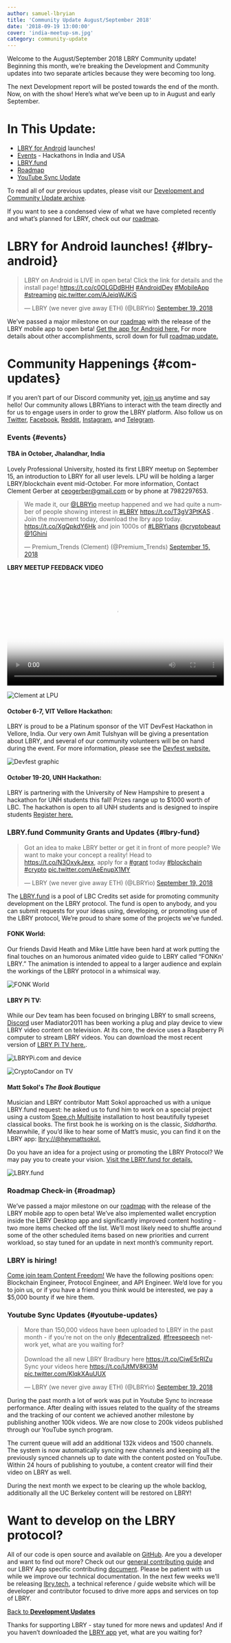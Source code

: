 ```yaml
---
author: samuel-lbryian
title: 'Community Update August/September 2018'
date: '2018-09-19 13:00:00'
cover: 'india-meetup-sm.jpg'
category: community-update
---
```

Welcome to the August/September 2018 LBRY Community update! Beginning this month, we’re breaking the Development and Community updates into two separate articles because they were becoming too long. 

The next Development report will be posted towards the end of the month. Now, on with the show! Here’s what we’ve been up to in August and early September. 

# In This Update:
* [LBRY for Android](#lbry-android) launches!
* [Events](#events) - Hackathons in India and USA
* [LBRY.fund](#lbry-fund)
* [Roadmap](#roadmap)
* [YouTube Sync Update](#youtube-updates)

To read all of our previous updates, please visit our [Development and Community Update archive](https://lbry.io/news/category/community-update).

If you want to see a condensed view of what we have completed recently and what’s planned for LBRY, check out our [roadmap](https://lbry.io/roadmap). 

# LBRY for Android launches! {#lbry-android}

<blockquote class="twitter-tweet" data-lang="en"><p lang="en" dir="ltr">LBRY on Android is LIVE in open beta! Click the link for details and the install page! <a href="https://t.co/c0OLGDdBHH">https://t.co/c0OLGDdBHH</a> <a href="https://twitter.com/hashtag/AndroidDev?src=hash&amp;ref_src=twsrc%5Etfw">#AndroidDev</a> <a href="https://twitter.com/hashtag/MobileApp?src=hash&amp;ref_src=twsrc%5Etfw">#MobileApp</a> <a href="https://twitter.com/hashtag/streaming?src=hash&amp;ref_src=twsrc%5Etfw">#streaming</a> <a href="https://t.co/AJeiqWJKiS">pic.twitter.com/AJeiqWJKiS</a></p>&mdash; LBRY (we never give away ETH) (@LBRYio) <a href="https://twitter.com/LBRYio/status/1042399927345860608?ref_src=twsrc%5Etfw">September 19, 2018</a></blockquote>
<script async src="https://platform.twitter.com/widgets.js" charset="utf-8"></script>

We’ve passed a major milestone on our [roadmap](https://lbry.io/roadmap) with the release of the LBRY mobile app to open beta! [Get the app for Android here.](https://play.google.com/store/apps/details?id=io.lbry.browser) For more details about other accomplishments, scroll down for full [roadmap update.](#roadmap)

# Community Happenings {#com-updates}
If you aren’t part of our Discord community yet, [join us](https://chat.lbry.io) anytime and say hello! Our community allows LBRYians to interact with the team directly and for us to engage users in order to grow the LBRY platform. Also follow us on [Twitter](https://twitter.com/lbryio), [Facebook](https://facebook.com/lbryio), [Reddit](https://www.reddit.com/r/lbry), [Instagram](https://www.instagram.com/lbryio), and [Telegram](https://t.me/lbryofficial).

### Events {#events}

#### TBA in October, Jhalandhar, India
Lovely Professional University, hosted its first LBRY meetup on September 15, an introduction to LBRY for all user levels. LPU will be holding a larger LBRY/blockchain event mid-October. For more information, Contact Clement Gerber at ceogerber@gmail.com or by phone at 7982297653.

<blockquote class="twitter-tweet" data-lang="en"><p lang="en" dir="ltr">We made it, our <a href="https://twitter.com/LBRYio?ref_src=twsrc%5Etfw">@LBRYio</a> meetup happened and we had quite a number of people showing interest in <a href="https://twitter.com/hashtag/LBRY?src=hash&amp;ref_src=twsrc%5Etfw">#LBRY</a> <a href="https://t.co/T3gV3PtKAS">https://t.co/T3gV3PtKAS</a> . Join the movement today, download the lbry app today. <a href="https://t.co/XgQpkdY6Hk">https://t.co/XgQpkdY6Hk</a> and join 1000s of <a href="https://twitter.com/hashtag/LBRYians?src=hash&amp;ref_src=twsrc%5Etfw">#LBRYians</a> <a href="https://twitter.com/cryptobeaut?ref_src=twsrc%5Etfw">@cryptobeaut</a> <a href="https://twitter.com/1Ghini?ref_src=twsrc%5Etfw">@1Ghini</a></p>&mdash; Premium_Trends (Clement) (@Premium_Trends) <a href="https://twitter.com/Premium_Trends/status/1041060144694480896?ref_src=twsrc%5Etfw">September 15, 2018</a></blockquote>
<script async src="https://platform.twitter.com/widgets.js" charset="utf-8"></script>


**LBRY MEETUP FEEDBACK VIDEO**

<video width="100%" controls poster="https://spee.ch/99c907db5a0fdae11cd5430774614b972bfa73eb/LB3TrLkLovPfGbh89NfhvTm0.JPG" src="https://spee.ch/f9938280f71d90186467260c905932c24fc395d3/lbry-meetup-feedback.mp4"/></video>

![Clement at LPU](https://spee.ch/e/clement-india)

#### October 6-7, VIT Vellore Hackathon:
LBRY is proud to be a Platinum sponsor of the VIT DevFest Hackathon in Vellore, India. Our very own Amit Tulshyan will be giving a presentation about LBRY, and several of our community volunteers will be on hand during the event. For more information, please see the [Devfest website.]( https://devfest.dscvit.com/)

![Devfest graphic](https://spee.ch/0/devfest)

#### October 19-20, UNH Hackathon:
LBRY is partnering with the University of New Hampshire to present a hackathon for UNH students this fall! Prizes range up to $1000 worth of LBC. The hackathon is open to all UNH students and is designed to inspire students  [Register here.](https://www.unh.edu/ecenter/hackathons)

### LBRY.fund Community Grants and Updates {#lbry-fund}

<blockquote class="twitter-tweet" data-lang="en"><p lang="en" dir="ltr">Got an idea to make LBRY better or get it in front of more people? We want to make your concept a reality! Head to <a href="https://t.co/N3OxykJexx">https://t.co/N3OxykJexx</a>, apply for a <a href="https://twitter.com/hashtag/grant?src=hash&amp;ref_src=twsrc%5Etfw">#grant</a> today <a href="https://twitter.com/hashtag/blockchain?src=hash&amp;ref_src=twsrc%5Etfw">#blockchain</a> <a href="https://twitter.com/hashtag/crypto?src=hash&amp;ref_src=twsrc%5Etfw">#crypto</a> <a href="https://t.co/AeEnupX1MY">pic.twitter.com/AeEnupX1MY</a></p>&mdash; LBRY (we never give away ETH) (@LBRYio) <a href="https://twitter.com/LBRYio/status/1042514209026834433?ref_src=twsrc%5Etfw">September 19, 2018</a></blockquote>
<script async src="https://platform.twitter.com/widgets.js" charset="utf-8"></script>

The [LBRY.fund](https://lbry.fund) is a pool of LBC Credits set aside for promoting community development on the LBRY protocol. The fund is open to anybody, and you can submit requests for your ideas using, developing, or promoting use of the LBRY protocol, We’re proud to share some of the projects we’ve funded. 

#### FONK World:
Our friends David Heath and Mike Little have been hard at work putting the final touches on an humorous animated video guide to LBRY called “FONKn' LBRY.” The animation is intended to appeal to a larger audience and explain the workings of the LBRY protocol in a whimsical way.

![FONK World](https://spee.ch/b/fonk)

#### LBRY Pi TV:
While our Dev team has been focused on bringing LBRY to small screens, [Discord](https://chat.lbry.io) user Madiator2011 has been working a plug and play device to view LBRY video content on television. At its core, the device uses a Raspberry Pi computer to stream LBRY videos. You can download the most recent version of [LBRY Pi TV here.](https://lbrypi.com/downloads/).

![LBRYPi.com and device](https://spee.ch/d/lbrypi-com)

![CryptoCandor on TV](https://spee.ch/3/LBRYPi-tv)

#### Matt Sokol's _The Book Boutique_
Musician and LBRY contributor Matt Sokol approached us with a unique LBRY.fund request: he asked us to fund him to work on a special project using a custom [Spee.ch Multisite](https://github.com/lbryio/spee.ch) installation to host beautifully typeset classical books. The first book he is working on is the classic, _Siddhartha._ Meanwhile, if you’d like to hear some of Matt’s music, you can find it on the LBRY app: [lbry://@heymattsokol.](https://open.lbry.io/@heymattsokol)

Do you have an idea for a project using or promoting the LBRY Protocol? We may pay you to create your vision. [Visit the LBRY.fund for details.](https://lbry.fund)   

![LBRY.fund](https://spee.ch/2/lbry-fund.png)


### Roadmap Check-in {#roadmap}
We’ve passed a major milestone on our [roadmap](https://lbry.io/roadmap) with the release of the LBRY mobile app to open beta! We’ve also implemented wallet encryption inside the LBRY Desktop app and significantly improved content hosting - two more items checked off the list. We’ll most likely need to shuffle around some of the other scheduled items based on new priorities and current workload, so stay tuned for an update in next month’s community report. 

### LBRY is hiring! 
[Come join team Content Freedom!](https://lbry.io/join-us) We have the following positions open: Blockchain Engineer, Protocol Engineer, and API Engineer. We’d love for you to join us, or if you have a friend you think would be interested, we pay a $5,000 bounty if we hire them. 

### Youtube Sync Updates {#youtube-updates}

<blockquote class="twitter-tweet" data-lang="en"><p lang="en" dir="ltr">More than 150,000 videos have been uploaded to LBRY in the past month - if you&#39;re not on the only <a href="https://twitter.com/hashtag/decentralized?src=hash&amp;ref_src=twsrc%5Etfw">#decentralized</a>, <a href="https://twitter.com/hashtag/freespeech?src=hash&amp;ref_src=twsrc%5Etfw">#freespeech</a> network yet, what are you waiting for?<br><br>Download the all new LBRY Bradbury here <a href="https://t.co/CiwE5rRIZu">https://t.co/CiwE5rRIZu</a><br>Sync your videos here <a href="https://t.co/lJtMV8KI3M">https://t.co/lJtMV8KI3M</a> <a href="https://t.co/KlqkXAuUUX">pic.twitter.com/KlqkXAuUUX</a></p>&mdash; LBRY (we never give away ETH) (@LBRYio) <a href="https://twitter.com/LBRYio/status/1042431169055399936?ref_src=twsrc%5Etfw">September 19, 2018</a></blockquote>
<script async src="https://platform.twitter.com/widgets.js" charset="utf-8"></script>

During the past month a lot of work was put in Youtube Sync to increase performance. After dealing with issues related to the quality of the streams and the tracking of our content we achieved another milestone by publishing another 100k videos. We are now close to 200k videos published through our YouTube synch program. 

The current queue will add an additional 132k videos and 1500 channels.
The system is now automatically syncing new channels and keeping all the previously synced channels up to date with the content posted on YouTube. Within 24 hours of publishing to youtube, a content creator will find their video on LBRY as well.

During the next month we expect to be clearing up the whole backlog, additionally all the UC Berkeley content will be restored on LBRY!

# Want to develop on the LBRY protocol?
All of our code is open source and available on [GitHub](https://github.com/lbryio). Are you a developer and want to find out more? Check out our [general contributing guide](https://lbry.io/faq/contributing) and our LBRY App specific contributing [document](https://github.com/lbryio/lbry-app/blob/master/CONTRIBUTING.md). Please be patient with us while we improve our technical documentation. In the next few weeks we’ll be releasing [lbry.tech](#lbry-tech), a technical reference / guide website which will be developer and contributor focused to drive more apps and services on top of LBRY.

[Back to **Development Updates**](#dev-updates)

Thanks for supporting LBRY - stay tuned for more news and updates! And if you haven’t downloaded the [LBRY app](https://lbry.io/get?auto=1) yet, what are you waiting for?
